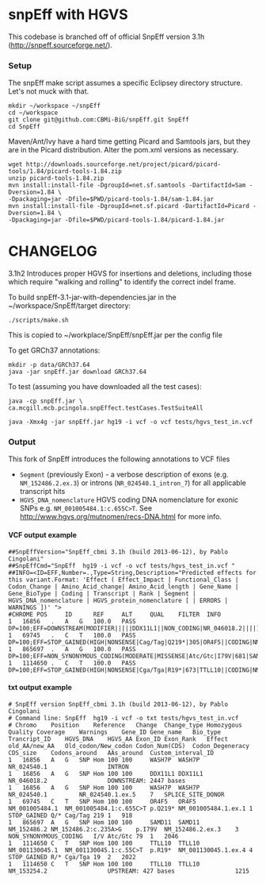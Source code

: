 snpEff with HGVS
=================

This codebase is branched off of official SnpEff version 3.1h (http://snpeff.sourceforge.net/).

### Setup ###

The snpEff make script assumes a specific Eclipsey directory structure. Let's not muck with that.

```
mkdir ~/workspace ~/snpEff
cd ~/workspace
git clone git@github.com:CBMi-BiG/snpEff.git SnpEff
cd SnpEff
```

Maven/Ant/Ivy have a hard time getting Picard and Samtools jars, but they are in the Picard distribution. Alter the pom.xml versions as necessary.

```
wget http://downloads.sourceforge.net/project/picard/picard-tools/1.84/picard-tools-1.84.zip
unzip picard-tools-1.84.zip
mvn install:install-file -DgroupId=net.sf.samtools -DartifactId=Sam -Dversion=1.84 \
-Dpackaging=jar -Dfile=$PWD/picard-tools-1.84/sam-1.84.jar
mvn install:install-file -DgroupId=net.sf.picard -DartifactId=Picard -Dversion=1.84 \
-Dpackaging=jar -Dfile=$PWD/picard-tools-1.84/picard-1.84.jar
```

CHANGELOG
=========
3.1h2 Introduces proper HGVS for insertions and deletions, including those which require "walking and rolling" to identify the correct indel frame.


To build snpEff-3.1-jar-with-dependencies.jar in the ~/workspace/SnpEff/target directory:


```
./scripts/make.sh
```

This is copied to ~/workplace/SnpEff/snpEff.jar per the config file

To get GRCh37 annotations:
```
mkdir -p data/GRCh37.64
java -jar snpEff.jar download GRCh37.64
```

To test (assuming you have downloaded all the test cases):

```
java -cp snpEff.jar \
ca.mcgill.mcb.pcingola.snpEffect.testCases.TestSuiteAll
```


```
java -Xmx4g -jar snpEff.jar hg19 -i vcf -o vcf tests/hgvs_test_in.vcf
```
### Output ###
This fork of SnpEff introduces the following annotations to VCF files
*   `Segment` (previously Exon) - a verbose description of  exons (e.g. `NM_152486.2.ex.3`) or introns (`NR_024540.1_intron_7`) for all applicable transcript hits
*   `HGVS_DNA_nomenclature` HGVS coding DNA nomenclature for exonic SNPs e.g. `NM_001005484.1:c.655C>T`. See http://www.hgvs.org/mutnomen/recs-DNA.html for more info.

#### VCF output example ####
```
##SnpEffVersion="SnpEff_cbmi 3.1h (build 2013-06-12), by Pablo Cingolani"
##SnpEffCmd="SnpEff  hg19 -i vcf -o vcf tests/hgvs_test_in.vcf "
##INFO=<ID=EFF,Number=.,Type=String,Description="Predicted effects for this variant.Format: 'Effect ( Effect_Impact | Functional_Class | Codon_Change | Amino_Acid_change| Amino_Acid_length | Gene_Name | Gene_BioType | Coding | Transcript | Rank | Segment | HGVS_DNA_nomenclature | HGVS_protein_nomenclature [ | ERRORS | WARNINGS ])' ">
#CHROME POS     ID      REF     ALT     QUAL    FILTER  INFO
1	16856	.	A	G	100.0	PASS	DP=100;EFF=DOWNSTREAM(MODIFIER|||||DDX11L1||NON_CODING|NR_046018.2||||),INTRON(MODIFIER|||||WASH7P||NON_CODING|NR_024540.1|7|NR_024540.1_intron_7||),SPLICE_SITE_DONOR(HIGH|||||WASH7P||NON_CODING|NR_024540.1|7|NR_024540.1.ex.5||)
1	69745	.	C	T	100.0	PASS	DP=100;EFF=STOP_GAINED(HIGH|NONSENSE|Cag/Tag|Q219*|305|OR4F5||CODING|NM_001005484.1|1|NM_001005484.1.ex.1|NM_001005484.1:c.655C>T|p.Q219*)
1	865697	.	A	G	100.0	PASS	DP=100;EFF=NON_SYNONYMOUS_CODING(MODERATE|MISSENSE|Atc/Gtc|I79V|681|SAMD11||CODING|NM_152486.2|3|NM_152486.2.ex.3|NM_152486.2:c.235A>G|p.I79V)
1	1114650	.	C	T	100.0	PASS	DP=100;EFF=STOP_GAINED(HIGH|NONSENSE|Cga/Tga|R19*|673|TTLL10||CODING|NM_001130045.1|4|NM_001130045.1.ex.4|NM_001130045.1:c.55C>T|p.R19*),UPSTREAM(MODIFIER||||404|TTLL10||CODING|NM_153254.2||||)
```
#### txt output example ####
```
# SnpEff version SnpEff_cbmi 3.1h (build 2013-06-12), by Pablo Cingolani
# Command line: SnpEff  hg19 -i vcf -o txt tests/hgvs_test_in.vcf 
# Chromo	Position	Reference	Change	Change_type	Homozygous	Quality	Coverage	Warnings	Gene_ID	Gene_name	Bio_type	Trancript_ID	HGVS_DNA	HGVS_AA	Exon_ID	Exon_Rank	Effect	old_AA/new_AA	Old_codon/New_codon	Codon_Num(CDS)	Codon_Degeneracy	CDS_size	Codons_around	AAs_around	Custom_interval_ID
1	16856	A	G	SNP	Hom	100	100		WASH7P	WASH7P		NR_024540.1					INTRON								
1	16856	A	G	SNP	Hom	100	100		DDX11L1	DDX11L1		NR_046018.2					DOWNSTREAM: 2447 bases								
1	16856	A	G	SNP	Hom	100	100		WASH7P	WASH7P		NR_024540.1			NR_024540.1.ex.5	7	SPLICE_SITE_DONOR								
1	69745	C	T	SNP	Hom	100	100		OR4F5	OR4F5		NM_001005484.1	NM_001005484.1:c.655C>T	p.Q219*	NM_001005484.1.ex.1	1	STOP_GAINED	Q/*	Cag/Tag	219	1	918			
1	865697	A	G	SNP	Hom	100	100		SAMD11	SAMD11		NM_152486.2	NM_152486.2:c.235A>G	p.I79V	NM_152486.2.ex.3	3	NON_SYNONYMOUS_CODING	I/V	Atc/Gtc	79	1	2046			
1	1114650	C	T	SNP	Hom	100	100		TTLL10	TTLL10		NM_001130045.1	NM_001130045.1:c.55C>T	p.R19*	NM_001130045.1.ex.4	4	STOP_GAINED	R/*	Cga/Tga	19	2	2022			
1	1114650	C	T	SNP	Hom	100	100		TTLL10	TTLL10		NM_153254.2					UPSTREAM: 427 bases					1215			
```